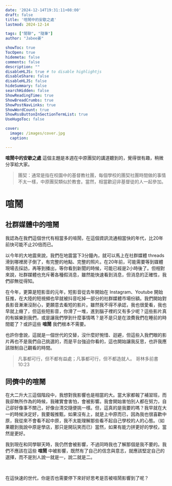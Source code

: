 ```yaml
---
date: '2024-12-14T19:31:11+08:00'
draft: false
title: '喧鬧中的安歇之處'
lastmod: 2024-12-14

tags: ["閒聊", "隨筆"]
author: "Jabee姜"

showToc: true
TocOpen: true
hidemeta: false
comments: false
description: ""
disableHLJS: true # to disable highlightjs
disableShare: false
disableHLJS: false
hideSummary: false
searchHidden: false
ShowReadingTime: true
ShowBreadCrumbs: true
ShowPostNavLinks: true
ShowWordCount: true
ShowRssButtonInSectionTermList: true
UseHugoToc: false

cover:
  image: /images/cover.jpg
  caption: 

---
```


**喧鬧中的安歇之處** 這個主題是本週在中原團契的講道聽到的，覺得很有趣，稍微分享給大家。

> 團契：通常是指在校園中的基督教社團，每個學校的團契社團時間做的事情不太一樣，中原團契類似於教會。當然，相當歡迎非基督徒的人一起參加。

# 喧鬧

## 社群媒體中的喧鬧

我認為在我們這個世代有相當多的喧鬧，在這個資訊流通相當快的年代，比20年前快可能不止20倍而已。

以今年的大地震來說，我們在地震當下3分鐘內，就可以馬上在社群媒體 threads 滑到哪裡房子倒了，有完整的地點、完整的照片。在20年前，可能需要等到媒體現場去採訪，再等到播出，等你看到新聞的時候，可能已經是2小時後了。但相對來說，社群媒體也充斥著各種假消息，雖然能快速看到消息，但消息的正確性，我們卻無從得知。

在今年，更算是短影音的元年，短影音從去年開始在 Instagram、Youtube 開始狂推，在大陸的短視頻也早就被抖音吃掉一部分的社群媒體市場份額。我們開始對長影音漸漸沒耐心，更願意去看短的影片。雖然我不得不承認，我也很愛看，我也早就上癮了，但這些短影音，你滑了一堆，進到腦子裡的又有多少呢？這些影片真的有娛樂到我們，或是讓我們學到什麼事情嗎？是不是只是在浪費我們在睡前的時間罷了？或許這些 **喧鬧** 我們根本不需要。

也許你會說，這就是一個世代的交替，沒什麼好惋惜、迴避，但這些入我們眼的影片再也不是我們自己挑選的，而是平台強迫你看的，這也開始讓我反思，也許我應該限制自己觀看的時間。

> 凡事都可行，但不都有益處；凡事都可行，但不都造就人。 哥林多前書 10:23

## 同儕中的喧鬧

在大二升大三這個階段中，我想對我影響也是相當的大。當大家都報了補習班，而我卻無所作為的時候，我確實會害怕，會被影響。我會開始害怕別人都在努力，自己卻好像事不關己，好像台清交隨便挑一樣。但，這真的是我要的嗎？我早就在大一的時候決定好，我要報推甄，如果沒有上，就是上中原而已，因為我也很喜歡中原，我從來不會看不起中原，我不太能理解那些看不起自己學校的人的心態。（如果聽到我說中原是學店，那只是開玩笑而已）當然，如果有能力拼更好的學校，當然是更好。

我到現在和同學聊天時，我仍然會被影響，不過同時我也了解那個是我不要的。我們不應該在這些 **喧鬧** 中被影響，既然有了自己的信念與意志，就應該堅定自己的選擇，而不是別人說一就是一，說二就是二。

<br>

在這快速的世代，你是否也需要停下來好好思考是否被喧鬧影響到了呢？
